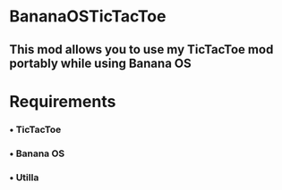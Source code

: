 # BananaOSTicTacToe
## This mod allows you to use my TicTacToe mod portably while using Banana OS
# Requirements
### • TicTacToe
### • Banana OS
### • Utilla
